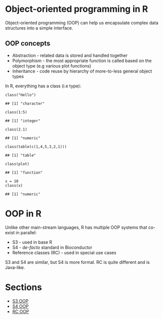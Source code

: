Object-oriented programming in R
================================

Object-oriented programming (OOP) can help us encapsulate complex data
structures into a simple interface.

OOP concepts
------------

-   Abstraction - related data is stored and handled together
-   Polymorphism - the most appropriate function is called based on the
    object type (e.g various plot functions)
-   Inheritance - code reuse by hierarchy of more-to-less general object
    types

In R, everything has a class (i.e type):

    class("Hello")

    ## [1] "character"

    class(1:5)

    ## [1] "integer"

    class(2.1)

    ## [1] "numeric"

    class(table(c(1,4,5,3,2,1)))

    ## [1] "table"

    class(plot)

    ## [1] "function"

    x = 10
    class(x)

    ## [1] "numeric"

OOP in R
========

Unlike other main-stream languages, R has multiple OOP systems that
co-exist in parallel:

-   S3 - used in base R
-   S4 - *de-facto* standard in Bioconductor
-   Reference classes (RC) - used in special use cases

S3 and S4 are similar, but S4 is more formal. RC is quite different and
is Java-like.

Sections
========

-   [S3 OOP](s3.md)
-   [S4 OOP](s4.md)
-   [RC OOP](rc.md)
